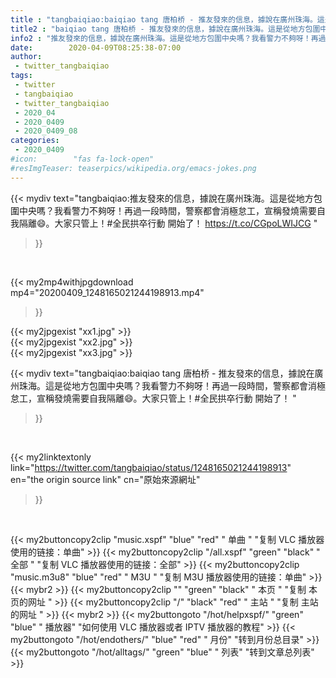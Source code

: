 ```yaml
---
title : "tangbaiqiao:baiqiao tang 唐柏桥 - 推友發來的信息，據說在廣州珠海。這是從地方包圍中央嗎？我看警力不夠呀！再過一段時間，警察都會消極怠工，宣稱發燒需要自我隔離😄。大家只管上！#全民拱卒行動 開始了！ "
title2 : "baiqiao tang 唐柏桥 - 推友發來的信息，據說在廣州珠海。這是從地方包圍中央嗎？我看警力不夠呀！再過一段時間，警察都會消極怠工，宣稱發燒需要自我隔離😄。大家只管上！#全民拱卒行動 開始了！ "
info2 : "推友發來的信息，據說在廣州珠海。這是從地方包圍中央嗎？我看警力不夠呀！再過一段時間，警察都會消極怠工，宣稱發燒需要自我隔離😄。大家只管上！#全民拱卒行動 開始了！ https://t.co/CGpoLWIJCG "
date:        2020-04-09T08:25:38-07:00
author:
 - twitter_tangbaiqiao
tags:
 - twitter
 - tangbaiqiao
 - twitter_tangbaiqiao
 - 2020_04
 - 2020_0409
 - 2020_0409_08
categories:
 - 2020_0409
#icon:        "fas fa-lock-open"
#resImgTeaser: teaserpics/wikipedia.org/emacs-jokes.png
---
```


{{< mydiv text="tangbaiqiao:推友發來的信息，據說在廣州珠海。這是從地方包圍中央嗎？我看警力不夠呀！再過一段時間，警察都會消極怠工，宣稱發燒需要自我隔離😄。大家只管上！#全民拱卒行動 開始了！ https://t.co/CGpoLWIJCG "
>}}
<br>


{{< my2mp4withjpgdownload mp4="20200409_1248165021244198913.mp4"
>}}

{{< my2jpgexist "xx1.jpg" >}}<br>
{{< my2jpgexist "xx2.jpg" >}}<br>
{{< my2jpgexist "xx3.jpg" >}}<br>



{{< mydiv text="tangbaiqiao:baiqiao tang 唐柏桥 - 推友發來的信息，據說在廣州珠海。這是從地方包圍中央嗎？我看警力不夠呀！再過一段時間，警察都會消極怠工，宣稱發燒需要自我隔離😄。大家只管上！#全民拱卒行動 開始了！ "
>}}
<br>

{{< my2linktextonly link="https://twitter.com/tangbaiqiao/status/1248165021244198913"
en="the origin source link" cn="原始來源網址"
>}}


<br>

{{< my2buttoncopy2clip "music.xspf"        "blue"   "red"    " 单曲 "  "复制 VLC 播放器使用的链接：单曲" >}} {{< my2buttoncopy2clip "/all.xspf"         "green"  "black"  " 全部 "  "复制 VLC 播放器使用的链接：全部" >}} {{< my2buttoncopy2clip "music.m3u8"        "blue"   "red"    " M3U  "    "复制 M3U 播放器使用的链接：单曲" >}} {{< mybr2 >}} {{< my2buttoncopy2clip ""                  "green"  "black"  " 本页 "    "复制 本页的网址 " >}} {{< my2buttoncopy2clip "/"                 "black"  "red"    " 主站 "    "复制 主站的网址 " >}} {{< mybr2 >}} {{< my2buttongoto      "/hot/helpxspf/"    "green"  "blue"   " 播放器" "如何使用 VLC 播放器或者 IPTV 播放器的教程" >}} {{< my2buttongoto      "/hot/endothers/"   "blue"   "red"    " 月份"   "转到月份总目录" >}} {{< my2buttongoto      "/hot/alltags/"     "green"  "blue"   " 列表"   "转到文章总列表" >}} 
